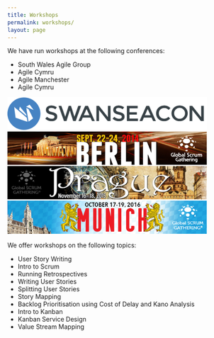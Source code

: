 ```yaml
---
title: Workshops
permalink: workshops/
layout: page
---
```


We have run workshops at the following conferences:

- South Wales Agile Group
- Agile Cymru
- Agile Manchester
- Agile Cymru

<img src="/assets/swanseacon.png" width="450" height="75" class="img-responsive img-rounded"/>
<img src="/assets/sgber.jpg" width="450" height="75" class="img-responsive img-rounded"/>
<img src="/assets/sgprg.jpg" width="450" height="75" class="img-responsive img-rounded"/>
<img src="/assets/sgmun.jpg" width="450" height="75" class="img-responsive img-rounded"/>

We offer workshops on the following topics:

- User Story Writing
- Intro to Scrum
- Running Retrospectives
- Writing User Stories
- Splitting User Stories
- Story Mapping
- Backlog Prioritisation using Cost of Delay and Kano Analysis
- Intro to Kanban
- Kanban Service Design
- Value Stream Mapping
